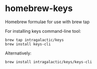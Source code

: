# homebrew-keys
Homebrew formulae for use with brew tap

For installing keys command-line tool:

```
brew tap intragalactic/keys
brew install keys-cli
```

Alternatively:
```
brew install intragalactic/keys/keys-cli
```
